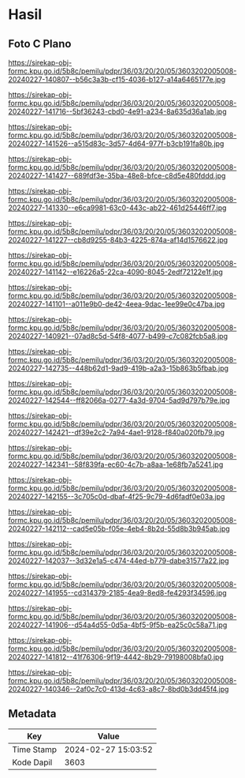# Hasil

## Foto C Plano

https://sirekap-obj-formc.kpu.go.id/5b8c/pemilu/pdpr/36/03/20/20/05/3603202005008-20240227-140807--b56c3a3b-cf15-4036-b127-a14a6465177e.jpg

https://sirekap-obj-formc.kpu.go.id/5b8c/pemilu/pdpr/36/03/20/20/05/3603202005008-20240227-141716--5bf36243-cbd0-4e91-a234-8a635d36a1ab.jpg

https://sirekap-obj-formc.kpu.go.id/5b8c/pemilu/pdpr/36/03/20/20/05/3603202005008-20240227-141526--a515d83c-3d57-4d64-977f-b3cb191fa80b.jpg

https://sirekap-obj-formc.kpu.go.id/5b8c/pemilu/pdpr/36/03/20/20/05/3603202005008-20240227-141427--689fdf3e-35ba-48e8-bfce-c8d5e480fddd.jpg

https://sirekap-obj-formc.kpu.go.id/5b8c/pemilu/pdpr/36/03/20/20/05/3603202005008-20240227-141330--e6ca9981-63c0-443c-ab22-461d25446ff7.jpg

https://sirekap-obj-formc.kpu.go.id/5b8c/pemilu/pdpr/36/03/20/20/05/3603202005008-20240227-141227--cb8d9255-84b3-4225-874a-af14d1576622.jpg

https://sirekap-obj-formc.kpu.go.id/5b8c/pemilu/pdpr/36/03/20/20/05/3603202005008-20240227-141142--e16226a5-22ca-4090-8045-2edf72122e1f.jpg

https://sirekap-obj-formc.kpu.go.id/5b8c/pemilu/pdpr/36/03/20/20/05/3603202005008-20240227-141101--a011e9b0-de42-4eea-9dac-1ee99e0c47ba.jpg

https://sirekap-obj-formc.kpu.go.id/5b8c/pemilu/pdpr/36/03/20/20/05/3603202005008-20240227-140921--07ad8c5d-54f8-4077-b499-c7c082fcb5a8.jpg

https://sirekap-obj-formc.kpu.go.id/5b8c/pemilu/pdpr/36/03/20/20/05/3603202005008-20240227-142735--448b62d1-9ad9-419b-a2a3-15b863b5fbab.jpg

https://sirekap-obj-formc.kpu.go.id/5b8c/pemilu/pdpr/36/03/20/20/05/3603202005008-20240227-142544--ff82066a-0277-4a3d-9704-5ad9d797b79e.jpg

https://sirekap-obj-formc.kpu.go.id/5b8c/pemilu/pdpr/36/03/20/20/05/3603202005008-20240227-142421--df39e2c2-7a94-4ae1-9128-f840a020fb79.jpg

https://sirekap-obj-formc.kpu.go.id/5b8c/pemilu/pdpr/36/03/20/20/05/3603202005008-20240227-142341--58f839fa-ec60-4c7b-a8aa-1e68fb7a5241.jpg

https://sirekap-obj-formc.kpu.go.id/5b8c/pemilu/pdpr/36/03/20/20/05/3603202005008-20240227-142155--3c705c0d-dbaf-4f25-9c79-4d6fadf0e03a.jpg

https://sirekap-obj-formc.kpu.go.id/5b8c/pemilu/pdpr/36/03/20/20/05/3603202005008-20240227-142112--cad5e05b-f05e-4eb4-8b2d-55d8b3b945ab.jpg

https://sirekap-obj-formc.kpu.go.id/5b8c/pemilu/pdpr/36/03/20/20/05/3603202005008-20240227-142037--3d32e1a5-c474-44ed-b779-dabe31577a22.jpg

https://sirekap-obj-formc.kpu.go.id/5b8c/pemilu/pdpr/36/03/20/20/05/3603202005008-20240227-141955--cd314379-2185-4ea9-8ed8-fe4293f34596.jpg

https://sirekap-obj-formc.kpu.go.id/5b8c/pemilu/pdpr/36/03/20/20/05/3603202005008-20240227-141906--d54a4d55-0d5a-4bf5-9f5b-ea25c0c58a71.jpg

https://sirekap-obj-formc.kpu.go.id/5b8c/pemilu/pdpr/36/03/20/20/05/3603202005008-20240227-141812--41f76306-9f19-4442-8b29-79198008bfa0.jpg

https://sirekap-obj-formc.kpu.go.id/5b8c/pemilu/pdpr/36/03/20/20/05/3603202005008-20240227-140346--2af0c7c0-413d-4c63-a8c7-8bd0b3dd45f4.jpg


## Metadata

| Key        | Value               |
| ---------- | ------------------- |
| Time Stamp | 2024-02-27 15:03:52 |
| Kode Dapil | 3603                |



